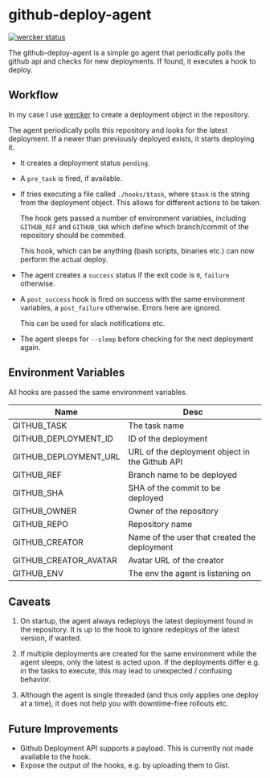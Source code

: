 # github-deploy-agent

[![wercker status](https://app.wercker.com/status/47137a6deb02cc9038120d2b8e57771b/m "wercker status")](https://app.wercker.com/project/bykey/47137a6deb02cc9038120d2b8e57771b)

The github-deploy-agent is a simple go agent that periodically polls the github api and checks for new deployments.
If found, it executes a hook to deploy.

## Workflow

In my case I use [wercker](https://wercker.com) to create a deployment object in the repository.

The agent periodically polls this repository and looks for the latest deployment.
If a newer than previously deployed exists, it starts deploying it.

 * It creates a deployment status `pending`.
 * A `pre_task` is fired, if available.
 * If tries executing a file called `./hooks/$task`, where `$task` is the string
   from the deployment object. This allows for different actions to be taken.

   The hook gets passed a number of environment variables, including `GITHUB_REF` and `GITHUB_SHA`
   which define which branch/commit of the repository should be commited.

   This hook, which can be anything (bash scripts, binaries etc.) can now perform the actual deploy.

 * The agent creates a `success` status if the exit code is `0`, `failure` otherwise.
 * A `post_success` hook is fired on success with the same environment variables,
   a `post_failure` otherwise. Errors here are ignored.

   This can be used for slack notifications etc.
 * The agent sleeps for `--sleep` before checking for the next deployment again.

## Environment Variables

All hooks are passed the same environment variables.

Name                   | Desc
-----------------------|--------------------
GITHUB_TASK            | The task name
GITHUB_DEPLOYMENT_ID   | ID of the deployment
GITHUB_DEPLOYMENT_URL  | URL of the deployment object in the Github API
GITHUB_REF             | Branch name to be deployed
GITHUB_SHA             | SHA of the commit to be deployed
GITHUB_OWNER           | Owner of the repository
GITHUB_REPO            | Repository name
GITHUB_CREATOR         | Name of the user that created the deployment
GITHUB_CREATOR_AVATAR  | Avatar URL of the creator
GITHUB_ENV             | The env the agent is listening on

## Caveats

1. On startup, the agent always redeploys the latest deployment found in the repository. It is up
   to the hook to ignore redeploys of the latest version, if wanted.

2. If multiple deployments are created for the same environment while the agent sleeps,
   only the latest is acted upon. If the deployments differ e.g. in the tasks to execute,
   this may lead to unexpected / confusing behavior.

3. Although the agent is single threaded (and thus only applies one deploy at a time), it
   does not help you with downtime-free rollouts etc.

## Future Improvements
* Github Deployment API supports a payload. This is currently not made available to the hook.
* Expose the output of the hooks, e.g. by uploading them to Gist.
